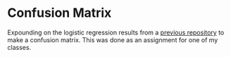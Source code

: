 # Confusion Matrix
Expounding on the logistic regression results from a [previous repository](https://github.com/jesuszeno2/Linear-and-Logistic-Regression-Analysis-with-Parkinson-and-Breast-Cancer-Data) to make a confusion matrix. 
This was done as an assignment for one of my classes.
